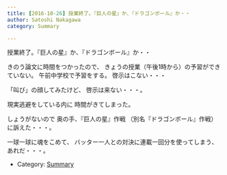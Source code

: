 ```yaml
---
title: [2016-10-26] 授業終了。『巨人の星』か、『ドラゴンボール』か・・
author: Satoshi Nakagawa
category: Summary

---
```


授業終了。『巨人の星』か、『ドラゴンボール』か・・

 きのう論文に時間をつかったので、
きょうの授業（午後1時から）の予習ができていない。
午前中学校で予習をする。
啓示はこない・・・

 「叫び」の顔してみたけど、
啓示は来ない・・・。

 現実逃避をしている内に
時間がきてしまった。

<!--more-->

 しょうがないので
奥の手、『巨人の星』作戦
（別名『ドラゴンボール』作戦）に訴えた・・・。

 一球一球に魂をこめて、
バッター一人との対決に連載一回分を使ってしまう、
あれだ・・・。

- Category: [Summary](https://merapano.github.io/categories.html#Summary)

